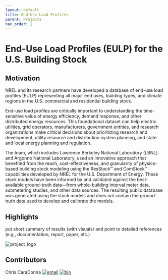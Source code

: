 ```yaml
---
layout: default
title: End-Use Load Profiles
parent: Projects
nav_order: 2
---
```


# End-Use Load Profiles (EULP) for the U.S. Building Stock

## Motivation
NREL and its research partners have developed a database of end-use load profiles (EULP) representing all major end uses, building types, and climate regions in the U.S. commercial and residential building stock.

End-use load profiles are critically important to understanding the time-sensitive value of energy efficiency, demand response, and other distributed energy resources. This foundational dataset can help electric utilities, grid operators, manufacturers, government entities, and research organizations make critical decisions about prioritizing research and development, utility resource and distribution system planning, and state and local energy planning and regulation.

The team, which includes Lawrence Berkeley National Laboratory (LBNL) and Argonne National Laboratory, used an innovative approach that benefited from the reach, cost-effectiveness, and granularity of physics-based building stock modeling using the ResStock™ and ComStock™ capabilities developed by NREL for the U.S. Department of Energy. These stock models have been informed by and validated against the best-available ground-truth data—from whole-building interval meter data, submetering studies, and other data sources. The resulting public database was generated using the stock models and does not contain the ground-truth data used to develop and calibrate the models.

## Highlights
put short summary of results (with visuals) and point to detailed references (e.g., documentation, report, paper, etc.)

![project_logo](../../../assets/images/highlight_eulp.png)

## Contributors
Chris CaraDonna [![email](../../../assets/images/email.png)](mailto:Christopher.CaraDonna@nrel.gov) [![bio](../../../assets/images/bio.png)](https://www.nrel.gov/research/staff/chris-caradonna.html)